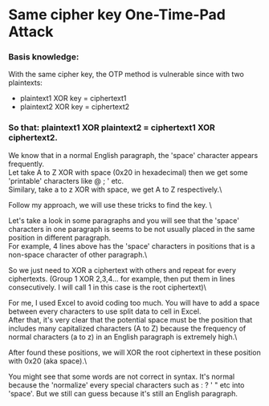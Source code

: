 # Same cipher key One-Time-Pad Attack 

### Basis knowledge: 
With the same cipher key, the OTP method is vulnerable since with two plaintexts:
- plaintext1 XOR key = ciphertext1
- plaintext2 XOR key = ciphertext2
### So that: plaintext1 XOR plaintext2 = ciphertext1 XOR ciphertext2.
We know that in a normal English paragraph, the 'space' character appears frequently.\
Let take A to Z XOR with space (0x20 in hexadecimal) then we get some 'printable' characters like @ ; ' etc.\
Similary, take a to z XOR with space, we get A to Z respectively.\

Follow my approach, we will use these tricks to find the key. \

Let's take a look in some paragraphs and you will see that the 'space' characters in one paragraph is seems to be not usually placed in the same position in different paragraph.\
For example, 4 lines above has the 'space' characters in positions that is a non-space character of other paragraph.\

So we just need to XOR a ciphertext with others and repeat for every ciphertexts. (Group 1 XOR 2,3,4... for example, then put them in lines consecutively. I will call 1 in this case is the root ciphertext)\

For me, I used Excel to avoid coding too much. You will have to add a space between every characters to use split data to cell in Excel.\
After that, it's very clear that the potential space must be the position that includes many capitalized characters (A to Z) because the frequency of normal characters (a to z) in an English paragraph is extremely high.\

After found these positions, we will XOR the root ciphertext in these position with 0x20 (aka space).\

You might see that some words are not correct in syntax. It's normal because the 'normalize' every special characters such as : ? ' " etc into 'space'. But we still can guess because it's still an English paragraph. 

